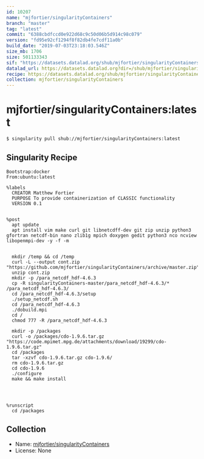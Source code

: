 ```yaml
---
id: 10207
name: "mjfortier/singularityContainers"
branch: "master"
tag: "latest"
commit: "6388cbdfccd0e922d68c9c50d06b5d914c98c079"
version: "fd95e92cf1294f8f82db4fe7cdf11a0b"
build_date: "2019-07-03T23:18:03.546Z"
size_mb: 1706
size: 501133343
sif: "https://datasets.datalad.org/shub/mjfortier/singularityContainers/latest/2019-07-03-6388cbdf-fd95e92c/fd95e92cf1294f8f82db4fe7cdf11a0b.simg"
datalad_url: https://datasets.datalad.org?dir=/shub/mjfortier/singularityContainers/latest/2019-07-03-6388cbdf-fd95e92c/
recipe: https://datasets.datalad.org/shub/mjfortier/singularityContainers/latest/2019-07-03-6388cbdf-fd95e92c/Singularity
collection: mjfortier/singularityContainers
---
```


# mjfortier/singularityContainers:latest

```bash
$ singularity pull shub://mjfortier/singularityContainers:latest
```

## Singularity Recipe

```singularity
Bootstrap:docker
From:ubuntu:latest

%labels
  CREATOR Matthew Fortier
  PURPOSE To provide containerization of CLASSIC functionality
  VERSION 0.1


%post
  apt update
  apt install vim make curl git libnetcdff-dev git zip unzip python3 gfortran netcdf-bin nano zlib1g mpich doxygen gedit python3 nco ncview libopenmpi-dev -y -f -m


  mkdir /temp && cd /temp
  curl -L --output cont.zip "https://github.com/mjfortier/singularityContainers/archive/master.zip"
  unzip cont.zip
  mkdir -p /para_netcdf_hdf-4.6.3
  cp -R singularityContainers-master/para_netcdf_hdf-4.6.3/* /para_netcdf_hdf-4.6.3/
  cd /para_netcdf_hdf-4.6.3/setup
  ./setup_netcdf.sh
  cd /para_netcdf_hdf-4.6.3
  ./dobuild.mpi
  cd /
  chmod 777 -R /para_netcdf_hdf-4.6.3

  mkdir -p /packages
  curl -o /packages/cdo-1.9.6.tar.gz "https://code.mpimet.mpg.de/attachments/download/19299/cdo-1.9.6.tar.gz"
  cd /packages
  tar -xzvf cdo-1.9.6.tar.gz cdo-1.9.6/
  rm cdo-1.9.6.tar.gz
  cd cdo-1.9.6
  ./configure
  make && make install




%runscript
  cd /packages
```

## Collection

 - Name: [mjfortier/singularityContainers](https://github.com/mjfortier/singularityContainers)
 - License: None

